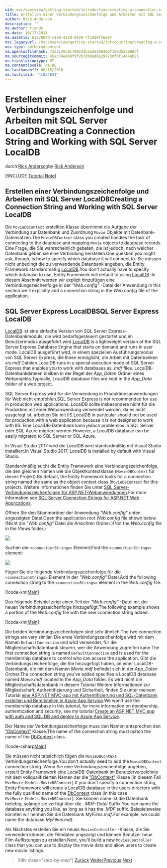 ```yaml
---
uid: mvc/overview/getting-started/introduction/creating-a-connection-string
title: Erstellen einer Verbindungszeichenfolge und Arbeiten mit SQL Server LocalDB | Microsoft-Dokumentation
author: Rick-Anderson
description: ''
ms.author: riande
ms.date: 10/17/2013
ms.assetid: 6127804d-c1a9-414d-8429-7f3dd0f56e97
msc.legacyurl: /mvc/overview/getting-started/introduction/creating-a-connection-string
msc.type: authoredcontent
ms.openlocfilehash: 73a3149c8c789221baa2e3804ebf15ed5a509ddf
ms.sourcegitcommit: 45ac74e400f9f2b7dbded66297730f6f14a4eb25
ms.translationtype: MT
ms.contentlocale: de-DE
ms.lasthandoff: 08/16/2018
ms.locfileid: "41834841"
---
```

<a name="creating-a-connection-string-and-working-with-sql-server-localdb"></a><span data-ttu-id="3a3d3-102">Erstellen einer Verbindungszeichenfolge und Arbeiten mit SQL Server LocalDB</span><span class="sxs-lookup"><span data-stu-id="3a3d3-102">Creating a Connection String and Working with SQL Server LocalDB</span></span>
====================
<span data-ttu-id="3a3d3-103">durch [Rick Anderson](https://github.com/Rick-Anderson)</span><span class="sxs-lookup"><span data-stu-id="3a3d3-103">by [Rick Anderson](https://github.com/Rick-Anderson)</span></span>

[!INCLUDE [Tutorial Note](sample/code-location.md)]

## <a name="creating-a-connection-string-and-working-with-sql-server-localdb"></a><span data-ttu-id="3a3d3-104">Erstellen einer Verbindungszeichenfolge und Arbeiten mit SQL Server LocalDB</span><span class="sxs-lookup"><span data-stu-id="3a3d3-104">Creating a Connection String and Working with SQL Server LocalDB</span></span>

<span data-ttu-id="3a3d3-105">Die `MovieDBContext` erstellten Klasse übernimmt die Aufgabe der Verbindung zur Datenbank und Zuordnung `Movie` Objekte mit Datenbank-Datensätzen.</span><span class="sxs-lookup"><span data-stu-id="3a3d3-105">The `MovieDBContext` class you created handles the task of connecting to the database and mapping `Movie` objects to database records.</span></span> <span data-ttu-id="3a3d3-106">Eine Frage, die Sie wahrscheinlich gebeten, die ist jedoch, nach welcher Datenbank geben sie eine Verbindung herstellen.</span><span class="sxs-lookup"><span data-stu-id="3a3d3-106">One question you might ask, though, is how to specify which database it will connect to.</span></span> <span data-ttu-id="3a3d3-107">Sie müssen nicht unbedingt die zu verwendende Datenbank angeben, die Entity Framework standardmäßig [LocalDB](https://docs.microsoft.com/sql/database-engine/configure-windows/sql-server-2016-express-localdb).</span><span class="sxs-lookup"><span data-stu-id="3a3d3-107">You don't actually have to specify which database to use, Entity Framework will default to using [LocalDB](https://docs.microsoft.com/sql/database-engine/configure-windows/sql-server-2016-express-localdb).</span></span> <span data-ttu-id="3a3d3-108">In diesem Abschnitt werden wir explizit hinzufügen eine Verbindungszeichenfolge in der *"Web.config"* -Datei der Anwendung.</span><span class="sxs-lookup"><span data-stu-id="3a3d3-108">In this section we'll explicitly add a connection string in the *Web.config* file of the application.</span></span>

## <a name="sql-server-express-localdb"></a><span data-ttu-id="3a3d3-109">SQL Server Express LocalDB</span><span class="sxs-lookup"><span data-stu-id="3a3d3-109">SQL Server Express LocalDB</span></span>

<span data-ttu-id="3a3d3-110">[LocalDB](https://docs.microsoft.com/sql/database-engine/configure-windows/sql-server-2016-express-localdb) ist eine einfache Version von SQL Server Express-Datenbankmoduls, die wird bedarfsgesteuert gestartet und im Benutzermodus ausgeführt wird.</span><span class="sxs-lookup"><span data-stu-id="3a3d3-110">[LocalDB](https://docs.microsoft.com/sql/database-engine/configure-windows/sql-server-2016-express-localdb) is a lightweight version of the SQL Server Express Database Engine that starts on demand and runs in user mode.</span></span> <span data-ttu-id="3a3d3-111">LocalDB ausgeführt wird, in einem speziellen Ausführungsmodus von SQL Server Express, die Ihnen ermöglicht, die Arbeit mit Datenbanken als *mdf* Dateien.</span><span class="sxs-lookup"><span data-stu-id="3a3d3-111">LocalDB runs in a special execution mode of SQL Server Express that enables you to work with databases as *.mdf* files.</span></span> <span data-ttu-id="3a3d3-112">LocalDB-Datenbankdateien bleiben in der Regel der *App\_Daten* Ordner eines Webprojekts.</span><span class="sxs-lookup"><span data-stu-id="3a3d3-112">Typically, LocalDB database files are kept in the *App\_Data* folder of a web project.</span></span>

<span data-ttu-id="3a3d3-113">SQL Server Express wird für die Verwendung in Produktionsanwendungen für Web nicht empfohlen.</span><span class="sxs-lookup"><span data-stu-id="3a3d3-113">SQL Server Express is not recommended for use in production web applications.</span></span> <span data-ttu-id="3a3d3-114">LocalDB sollte insbesondere nicht für die Produktion mit einer Webanwendung verwendet werden, da es nicht ausgelegt ist, arbeiten Sie mit IIS.</span><span class="sxs-lookup"><span data-stu-id="3a3d3-114">LocalDB in particular should not be used for production with a web application because it is not designed to work with IIS.</span></span> <span data-ttu-id="3a3d3-115">Eine LocalDB-Datenbank kann jedoch problemlos in SQL Server oder SQL Azure migriert werden.</span><span class="sxs-lookup"><span data-stu-id="3a3d3-115">However, a LocalDB database can be easily migrated to SQL Server or SQL Azure.</span></span>

<span data-ttu-id="3a3d3-116">In Visual Studio 2017 wird die LocalDB wird standardmäßig mit Visual Studio installiert.</span><span class="sxs-lookup"><span data-stu-id="3a3d3-116">In Visual Studio 2017, LocalDB is installed by default with Visual Studio.</span></span>

<span data-ttu-id="3a3d3-117">Standardmäßig sucht die Entity Framework eine Verbindungszeichenfolge, die den gleichen Namen wie die Objektkontextklasse (`MovieDBContext` für dieses Projekt).</span><span class="sxs-lookup"><span data-stu-id="3a3d3-117">By default, the Entity Framework looks for a connection string named the same as the object context class (`MovieDBContext` for this project).</span></span> <span data-ttu-id="3a3d3-118">Weitere Informationen finden Sie unter [SQL Server-Verbindungszeichenfolgen für ASP.NET-Webanwendungen](https://msdn.microsoft.com/library/jj653752.aspx).</span><span class="sxs-lookup"><span data-stu-id="3a3d3-118">For more information see [SQL Server Connection Strings for ASP.NET Web Applications](https://msdn.microsoft.com/library/jj653752.aspx).</span></span>

<span data-ttu-id="3a3d3-119">Öffnen Sie den Stammordner der Anwendung *"Web.config"* unten angezeigten Datei.</span><span class="sxs-lookup"><span data-stu-id="3a3d3-119">Open the application root *Web.config* file shown below.</span></span> <span data-ttu-id="3a3d3-120">(Nicht die *"Web.config"* Datei die *Ansichten* Ordner.)</span><span class="sxs-lookup"><span data-stu-id="3a3d3-120">(Not the *Web.config* file in the *Views* folder.)</span></span>

![](creating-a-connection-string/_static/image1.png)

<span data-ttu-id="3a3d3-121">Suchen der `<connectionStrings>` Element:</span><span class="sxs-lookup"><span data-stu-id="3a3d3-121">Find the `<connectionStrings>` element:</span></span>

![](creating-a-connection-string/_static/image2.png)

<span data-ttu-id="3a3d3-122">Fügen Sie die folgende Verbindungszeichenfolge für die `<connectionStrings>` Element in der *"Web.config"* Datei.</span><span class="sxs-lookup"><span data-stu-id="3a3d3-122">Add the following connection string to the `<connectionStrings>` element in the *Web.config* file.</span></span>

[!code-xml[Main](creating-a-connection-string/samples/sample1.xml)]

<span data-ttu-id="3a3d3-123">Das folgende Beispiel zeigt einen Teil der *"Web.config"* -Datei mit der neuen Verbindungszeichenfolge hinzugefügt:</span><span class="sxs-lookup"><span data-stu-id="3a3d3-123">The following example shows a portion of the *Web.config* file with the new connection string added:</span></span>

[!code-xml[Main](creating-a-connection-string/samples/sample2.xml)]

<span data-ttu-id="3a3d3-124">Die beiden Verbindungszeichenfolgen sind sehr ähnlich.</span><span class="sxs-lookup"><span data-stu-id="3a3d3-124">The two connection strings are very similar.</span></span> <span data-ttu-id="3a3d3-125">Die erste Verbindungszeichenfolge wird mit dem Namen `DefaultConnection` und wird verwendet, für die Mitgliedschaftsdatenbank steuern, wer die Anwendung zugreifen kann.</span><span class="sxs-lookup"><span data-stu-id="3a3d3-125">The first connection string is named `DefaultConnection` and is used for the membership database to control who can access the application.</span></span> <span data-ttu-id="3a3d3-126">Gibt die Verbindungszeichenfolge, die Sie hinzugefügt haben, an einer LocalDB-Datenbank, die mit dem Namen *Movie.mdf* befindet sich in der *App\_Daten* Ordner.</span><span class="sxs-lookup"><span data-stu-id="3a3d3-126">The connection string you've added specifies a LocalDB database named *Movie.mdf* located in the *App\_Data* folder.</span></span> <span data-ttu-id="3a3d3-127">Es wird nicht die Mitgliedschaftsdatenbank in diesem Tutorial Weitere Informationen zur Mitgliedschaft, Authentifizierung und Sicherheit, finden Sie unter meinem Tutorial [eine ASP.NET MVC-app mit Authentifizierung und SQL-Datenbank erstellen und Bereitstellen in Azure App Service](https://docs.microsoft.com/aspnet/core/security/authorization/secure-data).</span><span class="sxs-lookup"><span data-stu-id="3a3d3-127">We won't use the membership database in this tutorial, for more information on membership, authentication and security, see my tutorial [Create an ASP.NET MVC app with auth and SQL DB and deploy to Azure App Service](https://docs.microsoft.com/aspnet/core/security/authorization/secure-data).</span></span>

<span data-ttu-id="3a3d3-128">Der Name der Verbindungszeichenfolge muss den Namen entsprechen den ["DbContext"](https://msdn.microsoft.com/library/system.data.entity.dbcontext(v=vs.103).aspx) Klasse.</span><span class="sxs-lookup"><span data-stu-id="3a3d3-128">The name of the connection string must match the name of the [DbContext](https://msdn.microsoft.com/library/system.data.entity.dbcontext(v=vs.103).aspx) class.</span></span>

[!code-csharp[Main](creating-a-connection-string/samples/sample3.cs?highlight=15)]

<span data-ttu-id="3a3d3-129">Sie müssen nicht tatsächlich fügen die `MovieDBContext` Verbindungszeichenfolge.</span><span class="sxs-lookup"><span data-stu-id="3a3d3-129">You don't actually need to add the `MovieDBContext` connection string.</span></span> <span data-ttu-id="3a3d3-130">Wenn Sie eine Verbindungszeichenfolge angeben, erstellt Entity Framework eine LocalDB-Datenbank im Benutzerverzeichnis mit dem vollqualifizierten Namen der die ["DbContext"](https://msdn.microsoft.com/library/system.data.entity.dbcontext(v=vs.103).aspx) Klasse (in diesem Fall `MvcMovie.Models.MovieDBContext`).</span><span class="sxs-lookup"><span data-stu-id="3a3d3-130">If you don't specify a connection string, Entity Framework will create a LocalDB database in the users directory with the fully qualified name of the [DbContext](https://msdn.microsoft.com/library/system.data.entity.dbcontext(v=vs.103).aspx) class (in this case `MvcMovie.Models.MovieDBContext`).</span></span> <span data-ttu-id="3a3d3-131">Sie können name ist die Datenbank beliebig, solange sie verfügt über die *. MDF-Datei* Suffix.</span><span class="sxs-lookup"><span data-stu-id="3a3d3-131">You can name the database anything you like, as long as it has the *.MDF* suffix.</span></span> <span data-ttu-id="3a3d3-132">Beispielsweise könnten wir nennen Sie die Datenbank *MyFilms.mdf*.</span><span class="sxs-lookup"><span data-stu-id="3a3d3-132">For example, we could name the database *MyFilms.mdf*.</span></span>

<span data-ttu-id="3a3d3-133">Als Nächstes erstellen Sie ein neues `MoviesController` -Klasse, die Sie verwenden können, die Filmdaten angezeigt und können Benutzer neue Film Auflistungen zu erstellen.</span><span class="sxs-lookup"><span data-stu-id="3a3d3-133">Next, you'll build a new `MoviesController` class that you can use to display the movie data and allow users to create new movie listings.</span></span>

> [!div class="step-by-step"]
> <span data-ttu-id="3a3d3-134">[Zurück](adding-a-model.md)
> [Weiter](accessing-your-models-data-from-a-controller.md)</span><span class="sxs-lookup"><span data-stu-id="3a3d3-134">[Previous](adding-a-model.md)
[Next](accessing-your-models-data-from-a-controller.md)</span></span>
